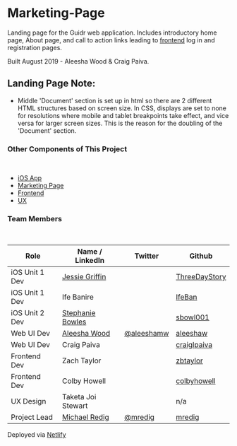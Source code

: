# Marketing-Page

Landing page for the Guidr web application. Includes introductory home page, About page, and call to action links leading to [frontend](https://github.com/build-week-guidr-august-2019/Front-End) log in and registration pages.

Built August 2019 - Aleesha Wood & Craig Paiva.

## Landing Page Note: 

- Middle 'Document' section is set up in html so there are 2 different HTML structures based on screen size. In CSS, displays are set to none for resolutions where mobile and tablet breakpoints take effect, and vice versa for larger screen sizes. This is the reason for the doubling of the 'Document' section.

### Other Components of This Project
​
- [iOS App](https://github.com/build-week-guidr-august-2019/Mobile-App)
- [Marketing Page](https://github.com/build-week-guidr-august-2019/Marketing-Page)
- [Frontend](https://github.com/build-week-guidr-august-2019/Front-End)
- [UX](https://www.figma.com/file/nnl2C3EkGxGdUvvMjdv0BT/Guidr-Wireframes?node-id=17089%3A424)
​
### Team Members
​

|     Role       |      Name / LinkedIn     |     Twitter        |      Github    |
|----------------|--------------------------|--------------------|----------------|
|iOS Unit 1 Dev  |[Jessie Griffin](https://www.linkedin.com/in/jessie-ann-griffin/)||[ThreeDayStory](https://github.com/ThreeDayStory)|
|iOS Unit 1 Dev  |Ife Banire||[IfeBan](https://github.com/IfeBan)|
|  iOS Unit 2 Dev|[Stephanie Bowles](https://www.linkedin.com/in/stephanie-bowles-a5376261/)||[sbowl001](https://github.com/sbowl001)|
|     Web UI Dev |[Aleesha Wood](https://www.linkedin.com/in/aleesha-wood/)|[@aleeshamw](https://twitter.com/aleeshamw)|[aleeshaw](https://github.com/SPECTRAT)|
|Web UI Dev|Craig Paiva||[craiglpaiva](https://github.com/craiglpaiva)|
|Frontend Dev|Zach Taylor||[zbtaylor](https://github.com/zbtaylor)|
|Frontend Dev|Colby Howell||[colbyhowell](https://github.com/colbyhowell)|
|UX Design|Taketa Joi Stewart||n/a|
|Project Lead|[Michael Redig](https://www.linkedin.com/in/michael-redig/)|[@mredig](https://twitter.com/mredig)|[mredig](https://github.com/mredig)|

Deployed via [Netlify](https://pensive-borg-034da5.netlify.com/index.html)
